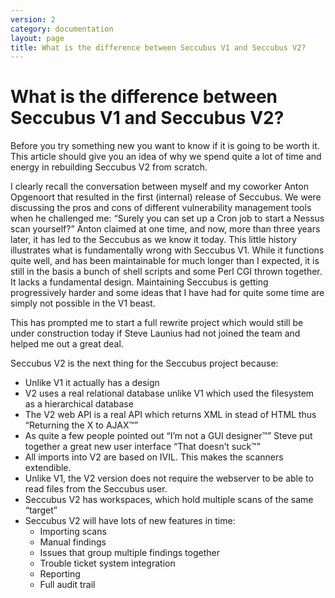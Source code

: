 ```yaml
---
version: 2
category: documentation
layout: page
title: What is the difference between Seccubus V1 and Seccubus V2?
---
```

# What is the difference between Seccubus V1 and Seccubus V2?

Before you try something new you want to know if it is going to be worth it.
This article should give you an idea of why we spend quite a lot of time and
energy in rebuilding Seccubus V2 from scratch.

I clearly recall the conversation between myself and my coworker Anton
Opgenoort that resulted in the first (internal) release of Seccubus. We were
discussing the pros and cons of different vulnerability management tools when
he challenged me: “Surely you can set up a Cron job to start a Nessus scan
yourself?” Anton claimed at one time, and now, more than three years later, it
has led to the Seccubus as we know it today. This little history illustrates
what is fundamentally wrong with Seccubus V1. While it functions quite well,
and has been maintainable for much longer than I expected, it is still in the
basis a bunch of shell scripts and some Perl CGI thrown together. It lacks a
fundamental design. Maintaining Seccubus is getting progressively harder and
some ideas that I have had for quite some time are simply not possible in the
V1 beast.

This has prompted me to start a full rewrite project which would still be
under construction today if Steve Launius had not joined the team and helped
me out a great deal.

Seccubus V2 is the next thing for the Seccubus project because:

* Unlike V1 it actually has a design
* V2 uses a real relational database unlike V1 which used the filesystem as a
hierarchical database
* The V2 web API is a real API which returns XML in stead of HTML thus
“Returning the X to AJAX™”
* As quite a few people pointed out “I’m not a GUI designer™” Steve put
together a great new user interface “That doesn’t suck™”
* All imports into V2 are based on IVIL. This makes the scanners extendible.
* Unlike V1, the V2 version does not require the webserver to be able to read
files from the Seccubus user.
* Seccubus V2 has workspaces, which hold multiple scans of the same “target”
* Seccubus V2 will have lots of new features in time:
   * Importing scans
   * Manual findings
   * Issues that group multiple findings together
   * Trouble ticket system integration
   * Reporting
   * Full audit trail

